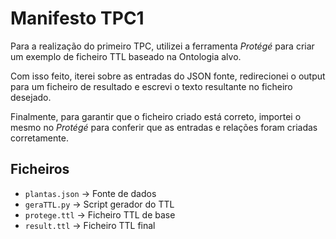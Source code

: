 # Manifesto TPC1

Para a realização do primeiro TPC, utilizei a ferramenta _Protégé_ para criar um exemplo de ficheiro TTL baseado na Ontologia alvo.

Com isso feito, iterei sobre as entradas do JSON fonte, redirecionei o output para um ficheiro de resultado e escrevi o texto resultante no ficheiro desejado.

Finalmente, para garantir que o ficheiro criado está correto, importei o mesmo no _Protégé_ para conferir que as entradas e relações foram criadas corretamente.

## Ficheiros

+ ```plantas.json``` -> Fonte de dados
+ ```geraTTL.py``` -> Script gerador do TTL
+ ```protege.ttl``` -> Ficheiro TTL de base
+ ```result.ttl``` -> Ficheiro TTL final